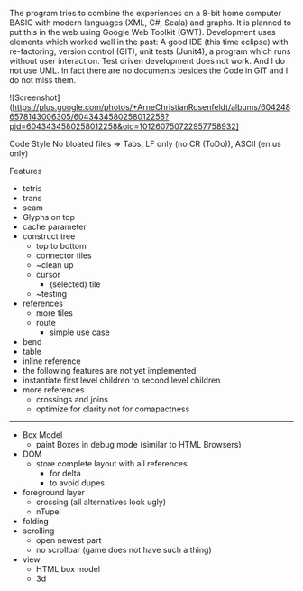 The program tries to combine the experiences on a 8-bit home computer BASIC with modern languages (XML, C#, Scala) and graphs. It is planned to put this in the web using Google Web Toolkit (GWT).
Development uses elements which worked well in the past: A good IDE (this time eclipse) with re-factoring, version control (GIT), unit tests (Junit4), a program which runs without user interaction.
Test driven development does not work. And I do not use UML. In fact there are no documents besides the Code in GIT and I do not miss them.

![Screenshot](https://plus.google.com/photos/+ArneChristianRosenfeldt/albums/6042486578143006305/6043434580258012258?pid=6043434580258012258&oid=101260750722957758932]

Code Style
No bloated files => Tabs, LF only (no CR (ToDo)), ASCII (en.us only)

Features

* tetris
* trans
* seam
* Glyphs on top
* cache parameter
* construct tree
	* top to bottom
	* connector tiles
	* ~clean up
	* cursor
		* (selected) tile
	* ~testing
* references
	* more tiles
	* route
		* simple use case
* bend
* table
* inline reference
* the following features are not yet implemented
* instantiate first level children to second level children
* more references
	* crossings and joins
	* optimize for clarity  not  for comapactness
----
* Box Model
	* paint Boxes in debug mode (similar to HTML Browsers)
* DOM
	* store complete layout with all references
		* for delta
		* to avoid dupes
* foreground layer
	*	crossing (all alternatives look ugly)
	*	nTupel
* folding
* scrolling
	*	open newest part
	*	no scrollbar (game does not have such a thing)
* view
	*	HTML box model
	*	3d